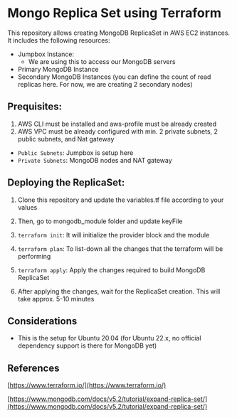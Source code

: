 # Mongo Replica Set using Terraform

This repository allows creating MongoDB ReplicaSet in AWS EC2 instances. It includes the following resources:

- Jumpbox Instance:  
    * We are using this to access our MongoDB servers
- Primary MongoDB Instance
- Secondary MongoDB Instances (you can define the count of read replicas here. For now, we are creating 2 secondary nodes)

## Prequisites:

1. AWS CLI must be installed and aws-profile must be already created 
2. AWS VPC must be already configured with min. 2 private subnets, 2 public subnets, and Nat gateway

- `Public Subnets`: Jumpbox is setup here
- `Private Subnets`: MongoDB nodes and NAT gateway

## Deploying the ReplicaSet:

1. Clone this repository and update the variables.tf file according to your values

2. Then, go to mongodb_module folder and update keyFile

3. `terraform init`: It will initialize the provider block and the module

4. `terraform plan`: To list-down all the changes that the terraform will be performing

5. `terraform apply`: Apply the changes required to build MongoDB ReplicaSet

6. After applying the changes, wait for the ReplicaSet creation. This will take approx. 5-10 minutes

## Considerations

- This is the setup for Ubuntu 20.04 (for Ubuntu 22.x, no official dependency support is there for MongoDB yet)

References
---

[https://www.terraform.io/](https://www.terraform.io/)

[https://www.mongodb.com/docs/v5.2/tutorial/expand-replica-set/](https://www.mongodb.com/docs/v5.2/tutorial/expand-replica-set/)
